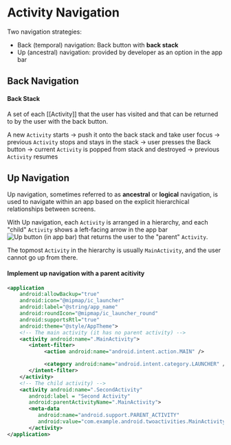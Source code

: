 # Activity Navigation

Two navigation strategies:
+ Back (temporal) navigation: Back button with **back stack**
+ Up (ancestral) navigation: provided by developer as an option in the app bar



## Back Navigation

#### Back Stack

A set of each [[Activity]] that the user has visited and that can be returned to by the user with the back button.

A new `Activity` starts -> push it onto the back stack and take user focus -> previous `Activity` stops and stays in the stack -> user presses the Back button -> current `Activity` is popped from stack and destroyed -> previous `Activity` resumes



## Up Navigation

Up navigation, sometimes referred to as **ancestral** or **logical** navigation, is used to navigate within an app based on the explicit hierarchical relationships between screens.

With Up navigation, each `Activity` is arranged in a hierarchy, and each "child" `Activity` shows a left-facing arrow in the app bar ![ Up button (in app bar) ](https://google-developer-training.github.io/android-developer-fundamentals-course-concepts-v2/images/2-1-c-activities-and-intents/ic_up-button.png " Up button (in app bar) ") that returns the user to the "parent" `Activity`.

The topmost `Activity` in the hierarchy is usually `MainActivity`, and the user cannot go up from there.

#### Implement up navigation with a parent acitivity

```xml
<application
    android:allowBackup="true"
    android:icon="@mipmap/ic_launcher"
    android:label="@string/app_name"
    android:roundIcon="@mipmap/ic_launcher_round"
    android:supportsRtl="true"
    android:theme="@style/AppTheme">
    <!-- The main activity (it has no parent activity) -->
    <activity android:name=".MainActivity">
       <intent-filter>
            <action android:name="android.intent.action.MAIN" />

            <category android:name="android.intent.category.LAUNCHER" />
       </intent-filter>
    </activity>
    <!-- The child activity) -->
    <activity android:name=".SecondActivity"
       android:label = "Second Activity"
       android:parentActivityName=".MainActivity">
       <meta-data
          android:name="android.support.PARENT_ACTIVITY"
          android:value="com.example.android.twoactivities.MainActivity" />
       </activity>
</application>
```